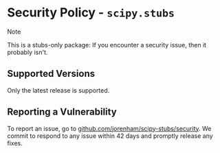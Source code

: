 # Security Policy - `scipy.stubs`

> [!NOTE]
> This is a stubs-only package:
> If you encounter a security issue, then it probably isn't.

## Supported Versions

Only the latest release is supported.

## Reporting a Vulnerability

To report an issue, go to [github.com/jorenham/scipy-stubs/security][SECURITY].
We commit to respond to any issue within 42 days and promptly release any fixes.

[SECURITY]: https://github.com/jorenham/scipy-stubs/security
